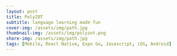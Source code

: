 ```yaml
---
layout: post
title: PolyZOT
subtitle: language learning made fun
cover-img: /assets/img/path.jpg
thumbnail-img: /assets/img/polyzot.png
share-img: /assets/img/path.jpg
tags: [Mobile, React Native, Expo Go, Javascript, iOS, Android] 
---
```

